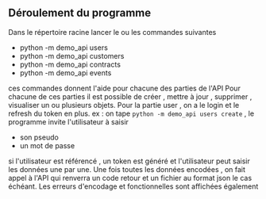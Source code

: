 ## Déroulement du programme

Dans le répertoire racine lancer le ou les commandes suivantes

- python -m demo_api users
- python -m demo_api customers
- python -m demo_api contracts
- python -m demo_api events

ces commandes donnent l'aide pour chacune des parties de l'API
Pour chacune de ces parties il est possible de créer , mettre à jour , supprimer , visualiser un ou plusieurs
objets.
Pour la partie user , on a le login et le refresh du token en plus.
ex : on tape `python -m demo_api users create` , le programme invite l'utilisateur à saisir

- son pseudo
- un mot de passe

si l'utilisateur est référencé , un token est généré et l'utilisateur peut saisir les données une par une.
Une fois toutes les données encodées , on fait appel à l'API qui renverra un code retour et un fichier au format
json le cas échéant.
Les erreurs d'encodage et fonctionnelles sont affichées également
